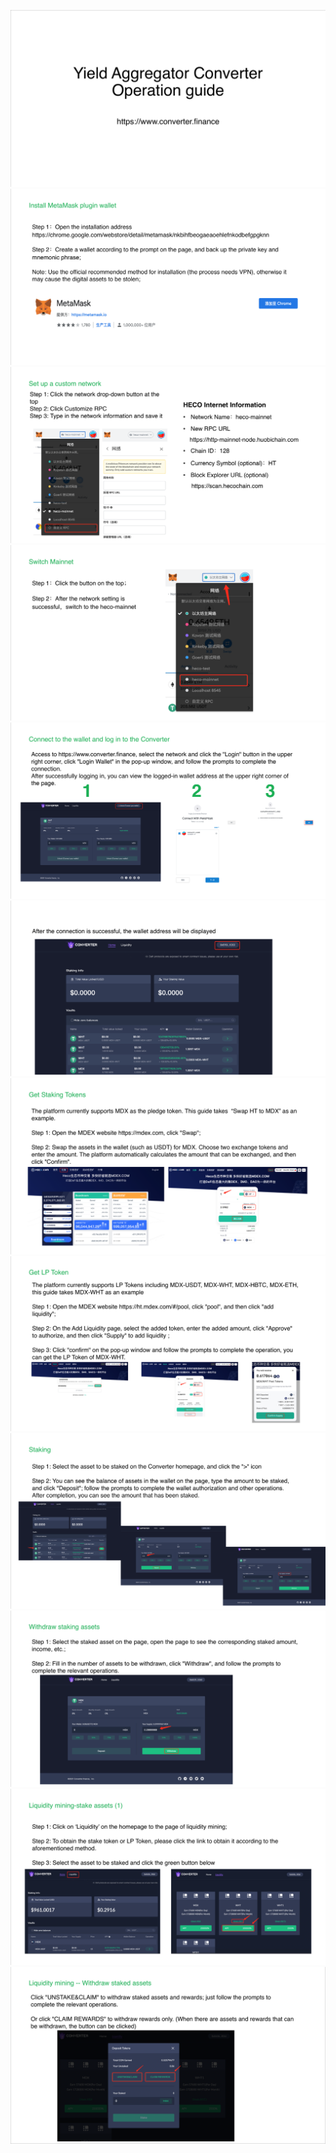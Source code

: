![](https://raw.githubusercontent.com/converter-finance/guide/master/01.png)
![](https://raw.githubusercontent.com/converter-finance/guide/master/02.png)
![](https://raw.githubusercontent.com/converter-finance/guide/master/03.png)
![](https://raw.githubusercontent.com/converter-finance/guide/master/04.png)
![](https://raw.githubusercontent.com/converter-finance/guide/master/05.png)
![](https://raw.githubusercontent.com/converter-finance/guide/master/06.png)
![](https://raw.githubusercontent.com/converter-finance/guide/master/07.png)
![](https://raw.githubusercontent.com/converter-finance/guide/master/08.png)
![](https://raw.githubusercontent.com/converter-finance/guide/master/09.png)
![](https://raw.githubusercontent.com/converter-finance/guide/master/10.png)
![](https://raw.githubusercontent.com/converter-finance/guide/master/11.png)
![](https://raw.githubusercontent.com/converter-finance/guide/master/12.png)
